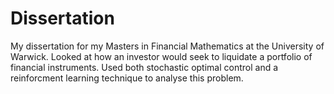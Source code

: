 # Dissertation
My dissertation for my Masters in Financial Mathematics at the University of Warwick. Looked at how an investor would seek to liquidate a portfolio of financial instruments. Used both stochastic optimal control and a reinforcment learning technique to analyse this problem.
